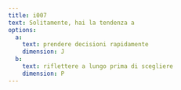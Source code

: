 ```yaml
---
title: i007
text: Solitamente, hai la tendenza a
options:
  a: 
    text: prendere decisioni rapidamente
    dimension: J
  b: 
    text: riflettere a lungo prima di scegliere
    dimension: P
---
```


